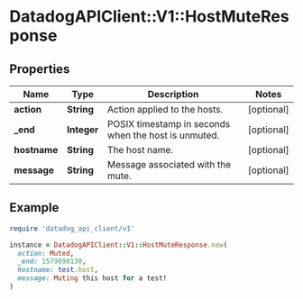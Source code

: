 # DatadogAPIClient::V1::HostMuteResponse

## Properties

| Name         | Type        | Description                                          | Notes      |
| ------------ | ----------- | ---------------------------------------------------- | ---------- |
| **action**   | **String**  | Action applied to the hosts.                         | [optional] |
| **\_end**    | **Integer** | POSIX timestamp in seconds when the host is unmuted. | [optional] |
| **hostname** | **String**  | The host name.                                       | [optional] |
| **message**  | **String**  | Message associated with the mute.                    | [optional] |

## Example

```ruby
require 'datadog_api_client/v1'

instance = DatadogAPIClient::V1::HostMuteResponse.new(
  action: Muted,
  _end: 1579098130,
  hostname: test.host,
  message: Muting this host for a test!
)
```
